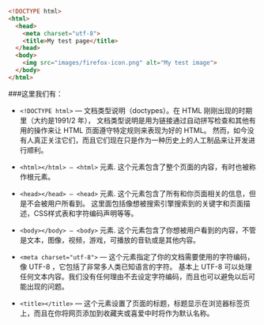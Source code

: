 ``` html
<!DOCTYPE html>
<html>
  <head>
    <meta charset="utf-8">
    <title>My test page</title>
  </head>
  <body>
    <img src="images/firefox-icon.png" alt="My test image">
  </body>
</html>
```

###这里我们有：

* `<!DOCTYPE html>` — 文档类型说明（doctypes）。在 HTML 刚刚出现的时期里（大约是1991/2 年），
文档类型说明是用为链接通过自动拼写检查和其他有用的操作来让 HTML 页面遵守特定规则来表现为好的 HTML。
然而，如今没有人真正关注它们，而且它们现在只是作为一种历史上的人工制品来让开发进行顺利。

* `<html></html> — <html>` 元素. 这个元素包含了整个页面的内容，有时也被称作根元素。

* `<head></head> — <head>` 元素. 这个元素包含了所有和你页面相关的信息，但是不会被用户所看到。
这里面包括像想被搜索引擎搜索到的关键字和页面描述，CSS样式表和字符编码声明等等。

* `<body></body> — <body>` 元素. 这个元素包含了你想被用户看到的内容，不管是文本，图像，视频，游戏，可播放的音轨或是其他内容。

* `<meta charset="utf-8">` — 这个元素指定了你的文档需要使用的字符编码，像 UTF-8 ，它包括了非常多人类已知语言的字符。
基本上 UTF-8 可以处理任何文本内容。我们没有任何理由不去设定字符编码，而且也可以避免以后可能出现的问题。

* `<title></title>` — 这个元素设置了页面的标题，标题显示在浏览器标签页上，而且在你将网页添加到收藏夹或喜爱中时将作为默认名称。
